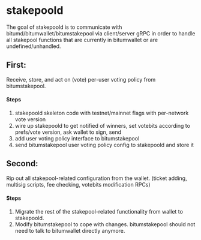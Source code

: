 stakepoold
====

The goal of stakepoold is to communicate with bitumd/bitumwallet/bitumstakepool via client/server gRPC in order to handle all stakepool functions that are currently in bitumwallet or are undefined/unhandled.

## First:

Receive, store, and act on (vote) per-user voting policy from bitumstakepool.

#### Steps

1. stakepoold skeleton code with testnet/mainnet flags with per-network vote version
2. wire up stakepoold to get notified of winners, set votebits according to prefs/vote version, ask wallet to sign, send
3. add user voting policy interface to bitumstakepool
4. send bitumstakepool user voting policy config to stakepoold and store it

## Second:

Rip out all stakepool-related configuration from the wallet. (ticket adding, multisig scripts, fee checking, votebits modification RPCs)

#### Steps

1. Migrate the rest of the stakepool-related functionality from wallet to stakepoold.
2. Modify bitumstakepool to cope with changes. bitumstakepool should not need to talk to bitumwallet directly anymore.